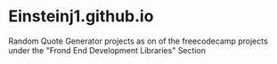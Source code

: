 # Einsteinj1.github.io
Random Quote Generator projects as on of the freecodecamp projects under the "Frond End Development Libraries" Section

